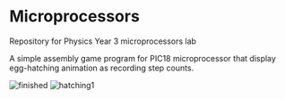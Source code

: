 # Microprocessors
Repository for Physics Year 3 microprocessors lab

A simple assembly game program for PIC18 microprocessor that display egg-hatching animation as recording step counts.

![finished](https://github.com/user-attachments/assets/7cdd80b7-e249-432f-b6b7-141e9b1159d9)
![hatching1](https://github.com/user-attachments/assets/0f9d22a7-f0e9-4660-9632-eedf2a3081a1)
